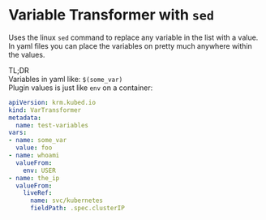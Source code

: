 # Variable Transformer with `sed`  

Uses the linux `sed` command to replace any variable in the list with a value. In yaml files you can place the variables on pretty much anywhere within the values. 

TL;DR  
Variables in yaml like: `$(some_var)`  
Plugin values is just like `env` on a container:
```yaml
apiVersion: krm.kubed.io
kind: VarTransformer
metadata:
  name: test-variables
vars:
- name: some_var
  value: foo
- name: whoami
  valueFrom:
    env: USER
- name: the_ip
  valueFrom:
    liveRef:
      name: svc/kubernetes
      fieldPath: .spec.clusterIP
```